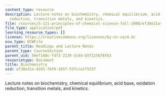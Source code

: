 ```yaml
---
content_type: resource
description: Lecture notes on biochemistry, chemical equilibrium, acid base, oxidation
  reduction, transition metals, and kinetics.
file: /courses/5-111-principles-of-chemical-science-fall-2008/ef38e21a42d17bf6165f51fcca1f5237_lecnotes36.pdf
file_type: application/pdf
learning_resource_types: []
license: https://creativecommons.org/licenses/by-nc-sa/4.0/
ocw_type: OCWFile
parent_title: Readings and Lecture Notes
parent_type: CourseSection
parent_uid: 50ef108c-fdf3-2139-3c6d-b5f225678fb3
resourcetype: Document
title: Biochemistry
uid: ef38e21a-42d1-7bf6-165f-51fcca1f5237
---
```

Lecture notes on biochemistry, chemical equilibrium, acid base, oxidation reduction, transition metals, and kinetics.